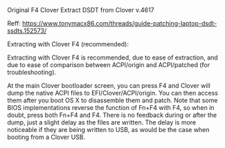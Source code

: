 Original F4 Clover Extract DSDT from Clover v.4617

Reff: https://www.tonymacx86.com/threads/guide-patching-laptop-dsdt-ssdts.152573/

Extracting with Clover F4 (recommended):

Extracting with Clover F4 is recommended, due to ease of extraction, and due to ease of comparison between ACPI/origin and ACPI/patched (for troubleshooting).

At the main Clover bootloader screen, you can press F4 and Clover will dump the native ACPI files to EFI/Clover/ACPI/origin. You can then access them after you boot OS X to disassemble them and patch. Note that some BIOS implementations reverse the function of Fn+F4 with F4, so when in doubt, press both Fn+F4 and F4. There is no feedback during or after the dump, just a slight delay as the files are written. The delay is more noticeable if they are being written to USB, as would be the case when booting from a Clover USB.
